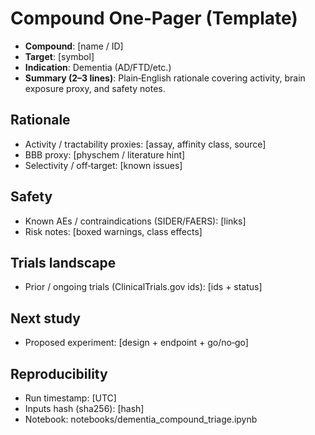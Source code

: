 # Compound One‑Pager (Template)

- **Compound**: [name / ID]
- **Target**: [symbol]
- **Indication**: Dementia (AD/FTD/etc.)
- **Summary (2–3 lines)**: Plain‑English rationale covering activity, brain exposure proxy, and safety notes.

## Rationale
- Activity / tractability proxies: [assay, affinity class, source]
- BBB proxy: [physchem / literature hint]
- Selectivity / off‑target: [known issues]

## Safety
- Known AEs / contraindications (SIDER/FAERS): [links]
- Risk notes: [boxed warnings, class effects]

## Trials landscape
- Prior / ongoing trials (ClinicalTrials.gov ids): [ids + status]

## Next study
- Proposed experiment: [design + endpoint + go/no‑go]

## Reproducibility
- Run timestamp: [UTC]
- Inputs hash (sha256): [hash]
- Notebook: notebooks/dementia_compound_triage.ipynb
